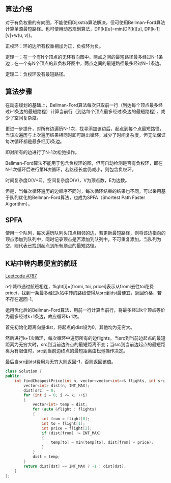 算法介绍
---
对于有负权重的有向图，不能使用Dijkstra算法解决，但可使用Bellman-Ford算法计算单源最短路径。也可使用动态规划算法，DP[k][u]=min(DP[k][u], DP[k-1][v]+w(u, v))。

正权环：环的边所有权重相加为正，负权环为负。

定理一：在一个有N个顶点的无环有向图中，两点之间的最短路径最多经过N-1条边；在一个有N个顶点的非负权环图中，两点之间的最短路径最多经过N−1条边。

定理二：负权环没有最短路径。

算法步骤
---
在动态规划的基础上，Bellman-Ford算法每次只取前一行（到达每个顶点最多经过i-1条边的最短路程）计算当前行（到达每个顶点最多经过i条边的最短路程），减少了空间复杂度。

更进一步提升，对所有边遍历N-1次，找寻添加该边后，起点到每个点最短路径，当该次遍历与上次遍历结果相同时即可跳出循环，减少了时间复杂度，但无法保证每次循环都是最多经历i条边。

即对所有的边进行了N-1次松弛操作。

Bellman-Ford算法不能用于包含负权环的图，但可自动检测是否有负权环，即在N-1次循环后进行第N次循环，若路径长度仍减小，则包含负权环。

时间复杂度O(V*E)，空间复杂度O(V)，V为顶点数，E为边数。

但是，当每次循环遍历的边顺序不同时，每次循环结束的结果也不同，可以采用基于队列优化的Bellman-Ford算法，也成为SPFA（Shortest Path Faster Algorithm）。

SPFA
---
使用一个队列，每次遍历队列头顶点相邻的边，若更新最短路径，则将该边指向的顶点添加到队列中，同时记录顶点是否添加到队列中，不可重复添加。当队列为空，则代表已找到起点到所有顶点的最短路径。

K站中转内最便宜的航班
---
[Leetcode #787](https://leetcode.cn/problems/cheapest-flights-within-k-stops/)

n个城市通过航班相连，flight[i]=[fromi, toi, pricei]表示从fromi去往toi花费pricei，找到一条最多经过k站中转的路线使得从src到dst最便宜，返回价格，若不存在返回-1。

运用优化后的Bellman-Ford算法，用前一行计算当前行，将最多经过k个顶点等价为最多经过k+1条边，故应循环k+1次。

首先初始化距离向量dist，将起点的dist设为0，其他均为无穷大。

然后进行k+1次循环，每次循环中遍历所有的边flights。当src到当前边起点的最短距离为无穷大时，src到当前边终点的最短距离不变；当src到当前边起点的最短距离为有限值时，src到当前边终点的最短距离由松弛操作决定。

最后当src到dst费用为无穷大则返回-1，否则返回该值。
```cpp
class Solution {
public:
    int findCheapestPrice(int n, vector<vector<int>>& flights, int src, int dst, int k) {
        vector<int> dist(n, INT_MAX);
        dist[src] = 0;
        for (int i = 0; i <= k; ++i)
        {
            vector<int> temp = dist;
            for (auto &flight : flights)
            {
                int from = flight[0];
                int to = flight[1];
                int price = flight[2];
                if (dist[from] != INT_MAX)
                {
                    temp[to] = min(temp[to], dist[from] + price);
                }
            }
            dist = temp;
        }
        return dist[dst] == INT_MAX ? -1 : dist[dst];
    }
};
```

